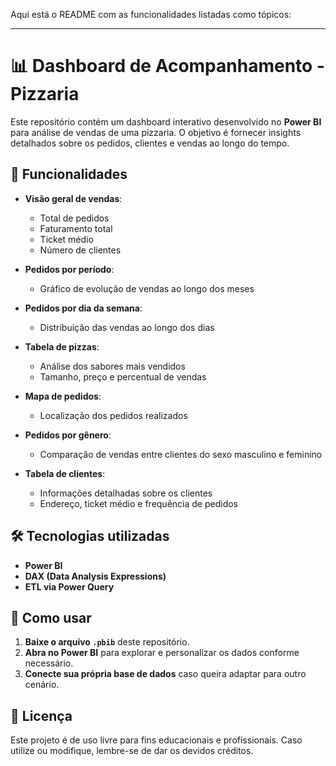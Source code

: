 Aqui está o README com as funcionalidades listadas como tópicos:  

---

# 📊 Dashboard de Acompanhamento - Pizzaria  

Este repositório contém um dashboard interativo desenvolvido no **Power BI** para análise de vendas de uma pizzaria. O objetivo é fornecer insights detalhados sobre os pedidos, clientes e vendas ao longo do tempo.  

## 📌 Funcionalidades  

- **Visão geral de vendas**:  
  - Total de pedidos  
  - Faturamento total  
  - Ticket médio  
  - Número de clientes  

- **Pedidos por período**:  
  - Gráfico de evolução de vendas ao longo dos meses  

- **Pedidos por dia da semana**:  
  - Distribuição das vendas ao longo dos dias  

- **Tabela de pizzas**:  
  - Análise dos sabores mais vendidos  
  - Tamanho, preço e percentual de vendas  

- **Mapa de pedidos**:  
  - Localização dos pedidos realizados  

- **Pedidos por gênero**:  
  - Comparação de vendas entre clientes do sexo masculino e feminino  

- **Tabela de clientes**:  
  - Informações detalhadas sobre os clientes  
  - Endereço, ticket médio e frequência de pedidos  

## 🛠️ Tecnologias utilizadas  

- **Power BI**  
- **DAX (Data Analysis Expressions)**  
- **ETL via Power Query**  


## 🚀 Como usar  

1. **Baixe o arquivo `.pbib`** deste repositório.  
2. **Abra no Power BI** para explorar e personalizar os dados conforme necessário.  
3. **Conecte sua própria base de dados** caso queira adaptar para outro cenário.  

## 📄 Licença  

Este projeto é de uso livre para fins educacionais e profissionais. Caso utilize ou modifique, lembre-se de dar os devidos créditos.  
